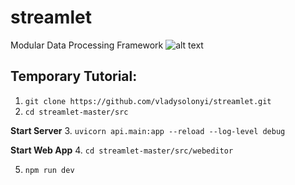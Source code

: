 # streamlet
Modular Data Processing Framework
![alt text](https://i.imgur.com/T0CXU4P.png)

## Temporary Tutorial:

1. ```git clone https://github.com/vladysolonyi/streamlet.git```
2. ```cd streamlet-master/src```

**Start Server**
3. ```uvicorn api.main:app --reload --log-level debug```

**Start Web App**
4. ```cd streamlet-master/src/webeditor```

5. ```npm run dev```
